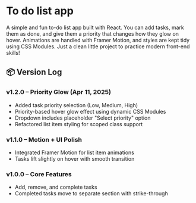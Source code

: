 # To do list app
A simple and fun to-do list app built with React. You can add tasks, mark them as done, and give them a priority that changes how they glow on hover. Animations are handled with Framer Motion, and styles are kept tidy using CSS Modules. Just a clean little project to practice modern front-end skills!

## 📦 Version Log

### v1.2.0 – Priority Glow (Apr 11, 2025)
- Added task priority selection (Low, Medium, High)
- Priority-based hover glow effect using dynamic CSS Modules
- Dropdown includes placeholder "Select priority" option
- Refactored list item styling for scoped class support

### v1.1.0 – Motion + UI Polish
- Integrated Framer Motion for list item animations
- Tasks lift slightly on hover with smooth transition

### v1.0.0 – Core Features
- Add, remove, and complete tasks
- Completed tasks move to separate section with strike-through
